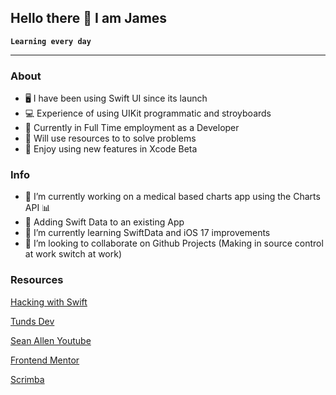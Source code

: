 ## Hello there 👋 I am James

**`Learning every day`**

---

### About

- 🖥️ I have been using Swift UI since its launch
- 💻 Experience of using UIKit programmatic and stroyboards
- 🏥 Currently in Full Time employment as a Developer 
- 🔎 Will use resources to to solve problems
- 🐛 Enjoy using new features in Xcode Beta

### Info

- 🔭 I’m currently working on a medical based charts app using the Charts API 📊
- 💾 Adding Swift Data to an existing App
- 🌱 I’m currently learning SwiftData and iOS 17 improvements
- 🤝 I’m looking to collaborate on Github Projects (Making in source control at work switch at work)

### Resources

[Hacking with Swift](https://www.hackingwithswift.com "Hacking With Swift")

[Tunds Dev](https://tunds.dev "Tunds Dev page")

[Sean Allen Youtube](https://www.youtube.com/seanallen "Sean Allen Youtube channel iOS Development")

[Frontend Mentor](https://www.frontendmentor.io "Project suggestions and designs")

[Scrimba](https://scrimba.com "Scrimba learning platform for front end development")


